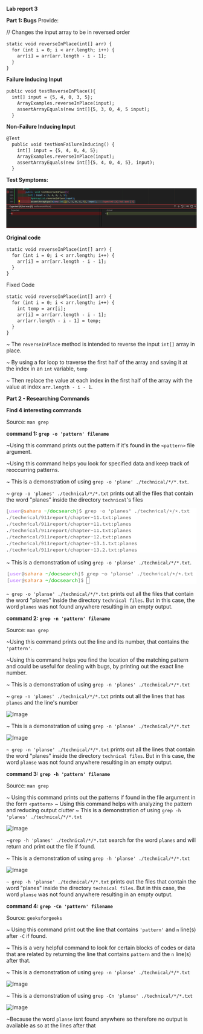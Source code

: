 **Lab report 3**

**Part 1: Bugs**
Provide:

// Changes the input array to be in reversed order
```
static void reverseInPlace(int[] arr) {
  for (int i = 0; i < arr.length; i++) {
    arr[i] = arr[arr.length - i - 1];
  }
}
```

**Failure Inducing Input**                   

```
public void testReverseInPlace(){
  int[] input = {5, 4, 0, 3, 5};
    ArrayExamples.reverseInPlace(input);
    assertArrayEquals(new int[]{5, 3, 0, 4, 5 input);
  }
 ```

**Non-Failure Inducing Input**     

```
@Test
  public void testNonFailureInducing() {
    int[] input = {5, 4, 0, 4, 5};
    ArrayExamples.reverseInPlace(input);
    assertArrayEquals(new int[]{5, 4, 0, 4, 5}, input);
  }
```

**Test Symptoms:**

![Image](symptom1.png)

**Original code**

```
static void reverseInPlace(int[] arr) {
  for (int i = 0; i < arr.length; i++) {
    arr[i] = arr[arr.length - i - 1];
  }
}
```

Fixed Code

```
static void reverseInPlace(int[] arr) {
  for (int i = 0; i < arr.length; i++) {
    int temp = arr[i];
    arr[i] = arr[arr.length - i - 1];
    arr[arr.length - i - 1] = temp;
  }
}
```

~ The ```reverseInPlace``` method is intended to reverse the input ```int[]``` array in place.

~ By using a for loop to traverse the first half of the array and saving it at the index in an ```int``` variable, ```temp```

~ Then replace the value at each index in the first half of the array with the value at index ```arr.length - i - 1```.


**Part 2 - Researching Commands**

**Find 4 interesting commands**

Source: ```man grep```

**command 1: ```grep -o 'pattern' filename```**

~Using this command prints out the pattern if it's found in the ```<pattern>``` file argument.

~Using this command helps you look for specified data and keep track of reoccurring patterns.

~ This is a demonstration of using ```grep -o 'plane' ./technical/*/*.txt```.

~ ```grep -o 'planes' ./technical/*/*.txt``` prints out all the files that contain the word "planes" inside the directory ```technical```'s files


![Image](plane.png)

~ This is a demonstration of using ```grep -o 'planse' ./technical/*/*.txt```.

![Image](planes.png)

```~ grep -o 'planse' ./technical/*/*.txt``` prints out all the files that contain the word "planes" inside the directory ```technical files```. But in this case, the word ```planes``` was not found anywhere resulting in an empty output.


**command 2: ```grep -n 'pattern' filename```**

Source: ```man grep```


~Using this command prints out the line and its number, that contains the ```'pattern'```.

~Using this command helps you find the location of the matching pattern and could be useful for dealing with bugs, by printing out the exact line number. 

~ This is a demonstration of using ```grep -n 'planes' ./technical/*/*.txt``` 

~ ```grep -n 'planes' ./technical/*/*.txt``` prints out all the lines that has ```planes``` and the line's number

![Image](plane1.png)

~ This is a demonstration of using ```grep -n 'planse' ./technical/*/*.txt``` 

![Image](planse1.png)

```~ grep -n 'planse' ./technical/*/*.txt``` prints out all the lines that contain the word "planes" inside the directory ```technical files```. But in this case, the word ```planse``` was not found anywhere resulting in an empty output.

**command 3: ```grep -h 'pattern' filename```**

Source: ```man grep```


~ Using this command prints out the patterns if found in the file argument in the form ```<pattern>```
~ Using this command helps with analyzing the pattern and reducing output clutter
~ This is a demonstration of using ```grep -h 'planes' ./technical/*/*.txt``` 

![Image](planes2.png)

~```grep -h 'planes' ./technical/*/*.txt``` search for the word ```planes``` and will return and print out the file if found. 

~ This is a demonstration of using ```grep -h 'planse' ./technical/*/*.txt``` 

![Image](planse2.png)

```~ grep -h 'planse' ./technical/*/*.txt``` prints out the files that contain the word "planes" inside the directory ```technical files```. But in this case, the word ```planse``` was not found anywhere resulting in an empty output.

**command 4: ```grep -Cn 'pattern' filename```**

Source: ```geeksforgeeks```

~ Using this command print out the line that contains ```'pattern'``` and ```n``` line(s) after ```-C``` if found.

~ This is a very helpful command to look for certain blocks of codes or data that are related by returning the line that contains ```pattern``` and the ```n``` line(s) after that. 

~ This is a demonstration of using ```grep -n 'planse' ./technical/*/*.txt``` 

![Image](planes3.png)

~ This is a demonstration of using ```grep -Cn 'planse' ./technical/*/*.txt``` 

![Image](planse3.png)

~Because the word ```planse``` isnt found anywhere so therefore no output is available as so at the lines after that












































                      







                      
                      
          
                      
                    

